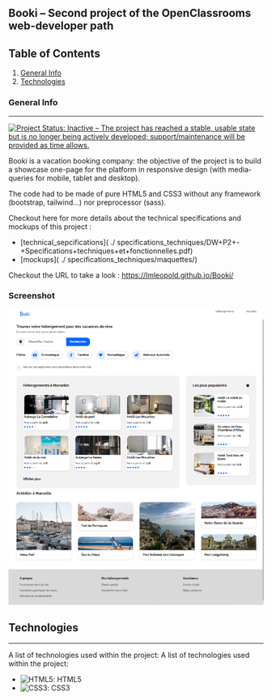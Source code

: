 ## Booki – Second project of the OpenClassrooms web-developer path

## Table of Contents
1. [General Info](#general-info)
2. [Technologies](#technologies)

### General Info
***
[![Project Status: Inactive – The project has reached a stable, usable state but is no longer being actively developed; support/maintenance will be provided as time allows.](https://www.repostatus.org/badges/latest/inactive.svg)](https://www.repostatus.org/#inactive)

Booki is a vacation booking company: the objective of the project is to build a showcase one-page for the platform in responsive design (with media-queries for mobile, tablet and desktop).

The code had to be made of pure HTML5 and CSS3 without any framework (bootstrap, tailwind…) nor preprocessor (sass).

Checkout here for more details about the technical specifications and mockups of this project : 
* [technical_sepcifications]( ./ specifications_techniques/DW+P2+-+Specifications+techniques+et+fonctionnelles.pdf)
* [mockups]( ./ specifications_techniques/maquettes/)

Checkout the URL to take a look : https://lmleopold.github.io/Booki/
### Screenshot
![Sreenshot of the Home Page]( ./images/homePageScreenshot.png)
## Technologies
***
A list of technologies used within the project:
A list of technologies used within the project:
* ![HTML5]( https://cdn-icons-png.flaticon.com/128/38/38497.png): HTML5 
* ![CSS3]( https://cdn-icons-png.flaticon.com/128/732/732007.png): CSS3
